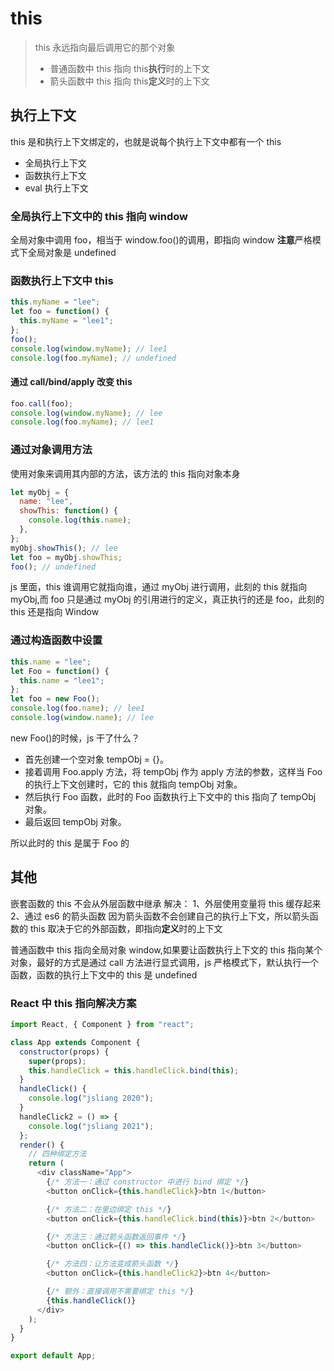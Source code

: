 # this

> this 永远指向最后调用它的那个对象
>
> - 普通函数中 this 指向 this**执行**时的上下文
> - 箭头函数中 this 指向 this**定义**时的上下文

## 执行上下文

this 是和执行上下文绑定的，也就是说每个执行上下文中都有一个 this

- 全局执行上下文
- 函数执行上下文
- eval 执行上下文

### 全局执行上下文中的 this 指向 window

全局对象中调用 foo，相当于 window.foo()的调用，即指向 window
**注意**严格模式下全局对象是 undefined

### 函数执行上下文中 this

```js
this.myName = "lee";
let foo = function() {
  this.myName = "lee1";
};
foo();
console.log(window.myName); // lee1
console.log(foo.myName); // undefined
```

#### 通过 call/bind/apply 改变 this

```js
foo.call(foo);
console.log(window.myName); // lee
console.log(foo.myName); // lee1
```

### 通过对象调用方法

使用对象来调用其内部的方法，该方法的 this 指向对象本身

```js
let myObj = {
  name: "lee",
  showThis: function() {
    console.log(this.name);
  },
};
myObj.showThis(); // lee
let foo = myObj.showThis;
foo(); // undefined
```

js 里面，this 谁调用它就指向谁，通过 myObj 进行调用，此刻的 this 就指向 myObj,而 foo 只是通过 myObj 的引用进行的定义，真正执行的还是 foo，此刻的 this 还是指向 Window

### 通过构造函数中设置

```js
this.name = "lee";
let Foo = function() {
  this.name = "lee1";
};
let foo = new Foo();
console.log(foo.name); // lee1
console.log(window.name); // lee
```

new Foo()的时候，js 干了什么？

- 首先创建一个空对象 tempObj = {}。
- 接着调用 Foo.apply 方法，将 tempObj 作为 apply 方法的参数，这样当 Foo 的执行上下文创建时，它的 this 就指向 tempObj 对象。
- 然后执行 Foo 函数，此时的 Foo 函数执行上下文中的 this 指向了 tempObj 对象。
- 最后返回 tempObj 对象。

所以此时的 this 是属于 Foo 的

## 其他

嵌套函数的 this 不会从外层函数中继承
解决：
1、外层使用变量将 this 缓存起来
2、通过 es6 的箭头函数
因为箭头函数不会创建自己的执行上下文，所以箭头函数的 this 取决于它的外部函数，即指向**定义**时的上下文

普通函数中 this 指向全局对象 window,如果要让函数执行上下文的 this 指向某个对象，最好的方式是通过 call 方法进行显式调用，js 严格模式下，默认执行一个函数，函数的执行上下文中的 this 是 undefined

### React 中 this 指向解决方案

```js
import React, { Component } from "react";

class App extends Component {
  constructor(props) {
    super(props);
    this.handleClick = this.handleClick.bind(this);
  }
  handleClick() {
    console.log("jsliang 2020");
  }
  handleClick2 = () => {
    console.log("jsliang 2021");
  };
  render() {
    // 四种绑定方法
    return (
      <div className="App">
        {/* 方法一：通过 constructor 中进行 bind 绑定 */}
        <button onClick={this.handleClick}>btn 1</button>

        {/* 方法二：在里边绑定 this */}
        <button onClick={this.handleClick.bind(this)}>btn 2</button>

        {/* 方法三：通过箭头函数返回事件 */}
        <button onClick={() => this.handleClick()}>btn 3</button>

        {/* 方法四：让方法变成箭头函数 */}
        <button onClick={this.handleClick2}>btn 4</button>

        {/* 额外：直接调用不需要绑定 this */}
        {this.handleClick()}
      </div>
    );
  }
}

export default App;
```
